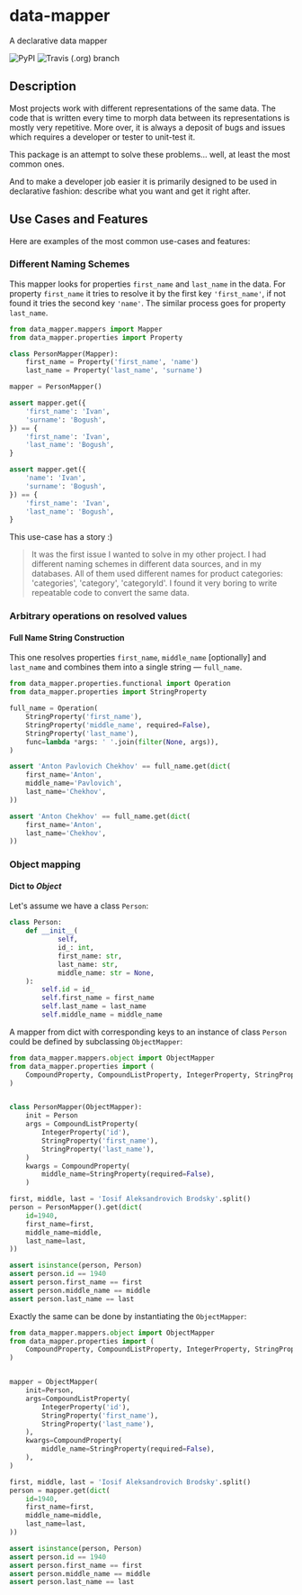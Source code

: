 # data-mapper
A declarative data mapper

![PyPI](https://img.shields.io/pypi/v/data-mapper?style=for-the-badge)
![Travis (.org) branch](https://img.shields.io/travis/OkThought/data-mapper/master?logo=travis&style=for-the-badge)

## Description

Most projects work with different representations of the same data.
The code that is written every time to morph data between its representations
is mostly very repetitive. More over, it is always a deposit of bugs and issues
which requires a developer or tester to unit-test it.

This package is an attempt to solve these problems... well, at least the most
common ones.

And to make a developer job easier it is primarily designed to be used
in declarative fashion: describe what you want and get it right after.

## Use Cases and Features

Here are examples of the most common use-cases and features: 

### Different Naming Schemes

This mapper looks for properties `first_name` and `last_name` in the data.
For property `first_name` it tries to resolve it by the first key 
`'first_name'`, if not found it tries the second key `'name'`.
The similar process goes for property `last_name`.

```python
from data_mapper.mappers import Mapper
from data_mapper.properties import Property

class PersonMapper(Mapper):
    first_name = Property('first_name', 'name')
    last_name = Property('last_name', 'surname')

mapper = PersonMapper()

assert mapper.get({
    'first_name': 'Ivan', 
    'surname': 'Bogush',
}) == {
    'first_name': 'Ivan', 
    'last_name': 'Bogush',
}

assert mapper.get({
    'name': 'Ivan', 
    'surname': 'Bogush',
}) == {
    'first_name': 'Ivan', 
    'last_name': 'Bogush',
}
```

This use-case has a story :)
> It was the first issue I wanted to solve in my other project. I had different 
naming schemes in different data sources, and in my databases. All of them used 
different names for product categories: 'categories', 'category', 'categoryId'.
I found it very boring to write repeatable code to convert the same data.

### Arbitrary operations on resolved values

#### Full Name String Construction
This one resolves properties `first_name`, `middle_name` [optionally] and 
`last_name` and combines them into a single string — `full_name`.

```python
from data_mapper.properties.functional import Operation
from data_mapper.properties import StringProperty

full_name = Operation(
    StringProperty('first_name'),
    StringProperty('middle_name', required=False),
    StringProperty('last_name'),
    func=lambda *args: ' '.join(filter(None, args)),
)

assert 'Anton Pavlovich Chekhov' == full_name.get(dict(
    first_name='Anton',
    middle_name='Pavlovich',
    last_name='Chekhov',
))

assert 'Anton Chekhov' == full_name.get(dict(
    first_name='Anton',
    last_name='Chekhov',
))
```

### Object mapping

#### Dict to *Object*

Let's assume we have a class `Person`:
```python
class Person:
    def __init__(
            self,
            id_: int,
            first_name: str,
            last_name: str,
            middle_name: str = None,
    ):
        self.id = id_
        self.first_name = first_name
        self.last_name = last_name
        self.middle_name = middle_name
```

A mapper from dict with corresponding keys to an instance of class `Person` 
could be defined by subclassing `ObjectMapper`:

```python
from data_mapper.mappers.object import ObjectMapper
from data_mapper.properties import (
    CompoundProperty, CompoundListProperty, IntegerProperty, StringProperty,
)


class PersonMapper(ObjectMapper):
    init = Person
    args = CompoundListProperty(
        IntegerProperty('id'),
        StringProperty('first_name'),
        StringProperty('last_name'),
    )
    kwargs = CompoundProperty(
        middle_name=StringProperty(required=False),
    )

first, middle, last = 'Iosif Aleksandrovich Brodsky'.split()
person = PersonMapper().get(dict(
    id=1940,
    first_name=first,
    middle_name=middle,
    last_name=last,
))

assert isinstance(person, Person)
assert person.id == 1940
assert person.first_name == first
assert person.middle_name == middle
assert person.last_name == last
```

Exactly the same can be done by instantiating the `ObjectMapper`:

```python
from data_mapper.mappers.object import ObjectMapper
from data_mapper.properties import (
    CompoundProperty, CompoundListProperty, IntegerProperty, StringProperty,
)


mapper = ObjectMapper(
    init=Person,
    args=CompoundListProperty(
        IntegerProperty('id'),
        StringProperty('first_name'),
        StringProperty('last_name'),
    ),
    kwargs=CompoundProperty(
        middle_name=StringProperty(required=False),
    ),
)

first, middle, last = 'Iosif Aleksandrovich Brodsky'.split()
person = mapper.get(dict(
    id=1940,
    first_name=first,
    middle_name=middle,
    last_name=last,
))

assert isinstance(person, Person)
assert person.id == 1940
assert person.first_name == first
assert person.middle_name == middle
assert person.last_name == last
```
